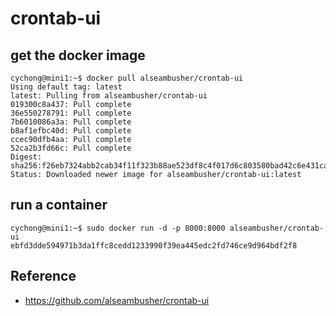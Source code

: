# crontab-ui

## get the docker image

```
cychong@mini1:~$ docker pull alseambusher/crontab-ui
Using default tag: latest
latest: Pulling from alseambusher/crontab-ui
019300c8a437: Pull complete
36e550278791: Pull complete
7b6010086a3a: Pull complete
b8af1efbc40d: Pull complete
ccec90dfb4aa: Pull complete
52ca2b3fd66c: Pull complete
Digest: sha256:f26eb7324abb2cab34f11f323b88ae523df8c4f017d6c803580bad42c6e431ca
Status: Downloaded newer image for alseambusher/crontab-ui:latest
```

## run a container

```
cychong@mini1:~$ sudo docker run -d -p 8000:8000 alseambusher/crontab-ui
ebfd3dde594971b3da1ffc8cedd1233990f39ea445edc2fd746ce9d964bdf2f8
```

## Reference

* https://github.com/alseambusher/crontab-ui